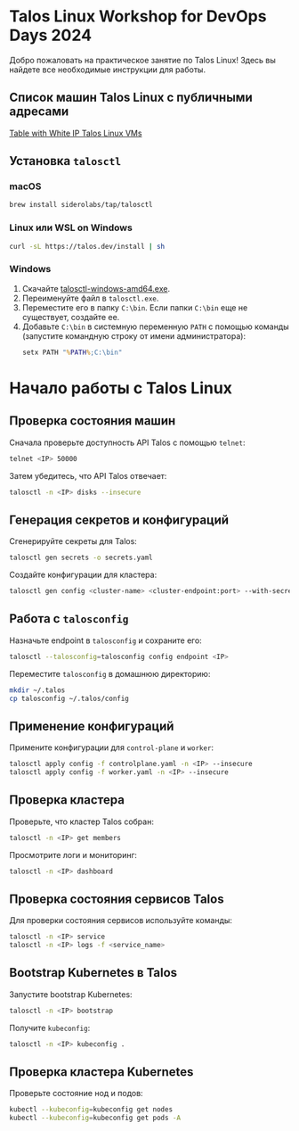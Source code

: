 # Talos Linux Workshop for DevOps Days 2024

Добро пожаловать на практическое занятие по Talos Linux! Здесь вы найдете все необходимые инструкции для работы. 

## Список машин Talos Linux с публичными адресами

[Table with White IP Talos Linux VMs](https://docs.google.com/spreadsheets/d/1Ka_Ru00UYV6pgMDJsYa5aTel1Cu8JeiHs60cwn5-NU4/edit?usp=sharing)

## Установка `talosctl`

### macOS
```bash
brew install siderolabs/tap/talosctl
```

### Linux или WSL on Windows
```bash
curl -sL https://talos.dev/install | sh
```

### Windows
1. Скачайте [talosctl-windows-amd64.exe](https://github.com/siderolabs/talos/releases/download/v1.7.4/talosctl-windows-amd64.exe).
2. Переименуйте файл в `talosctl.exe`.
3. Переместите его в папку `C:\bin`. Если папки `C:\bin` еще не существует, создайте ее.
4. Добавьте `C:\bin` в системную переменную `PATH` с помощью команды (запустите командную строку от имени администратора):
   ```cmd
   setx PATH "%PATH%;C:\bin"
   ```

# Начало работы с Talos Linux

## Проверка состояния машин

Сначала проверьте доступность API Talos с помощью `telnet`:
```bash
telnet <IP> 50000
```

Затем убедитесь, что API Talos отвечает:
```bash
talosctl -n <IP> disks --insecure
```

## Генерация секретов и конфигураций

Сгенерируйте секреты для Talos:
```bash
talosctl gen secrets -o secrets.yaml
```

Создайте конфигурации для кластера:
```bash
talosctl gen config <cluster-name> <cluster-endpoint:port> --with-secrets secrets.yaml
```

## Работа с `talosconfig`

Назначьте endpoint в `talosconfig` и сохраните его:
```bash
talosctl --talosconfig=talosconfig config endpoint <IP>
```

Переместите `talosconfig` в домашнюю директорию:
```bash
mkdir ~/.talos
cp talosconfig ~/.talos/config
```

## Применение конфигураций

Примените конфигурации для `control-plane` и `worker`:
```bash
talosctl apply config -f controlplane.yaml -n <IP> --insecure
talosctl apply config -f worker.yaml -n <IP> --insecure
```

## Проверка кластера

Проверьте, что кластер Talos собран:
```bash
talosctl -n <IP> get members
```

Просмотрите логи и мониторинг:
```bash
talosctl -n <IP> dashboard
```

## Проверка состояния сервисов Talos

Для проверки состояния сервисов используйте команды:
```bash
talosctl -n <IP> service
talosctl -n <IP> logs -f <service_name>
```

## Bootstrap Kubernetes в Talos

Запустите bootstrap Kubernetes:
```bash
talosctl -n <IP> bootstrap
```

Получите `kubeconfig`:
```bash
talosctl -n <IP> kubeconfig .
```

## Проверка кластера Kubernetes

Проверьте состояние нод и подов:
```bash
kubectl --kubeconfig=kubeconfig get nodes
kubectl --kubeconfig=kubeconfig get pods -A
```
